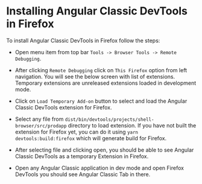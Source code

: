# Installing Angular Classic DevTools in Firefox

To install Angular Classic DevTools in Firefox follow the steps:

* Open menu item from top bar `Tools -> Browser Tools -> Remote Debugging`.

* After clicking `Remote Debugging` click on `This Firefox` option from left navigation. You will see the below screen with list of extensions. Temporary extensions are unreleased extensions loaded in development mode.

* Click on `Load Temporary Add-on` button to select and load the Angular Classic DevTools extension for Firefox.

* Select any file from `dist/bin/devtools/projects/shell-browser/src/prodapp` directory to load extension. If you have not built the extension for Firefox yet, you can do it using `yarn devtools:build:firefox` which will generate build for Firefox.

* After selecting file and clicking open, you should be able to see Angular Classic DevTools as a temporary Extension in Firefox.

* Open any Angular Classic application in dev mode and open Firefox DevTools you should see Angular Classic Tab in there.
